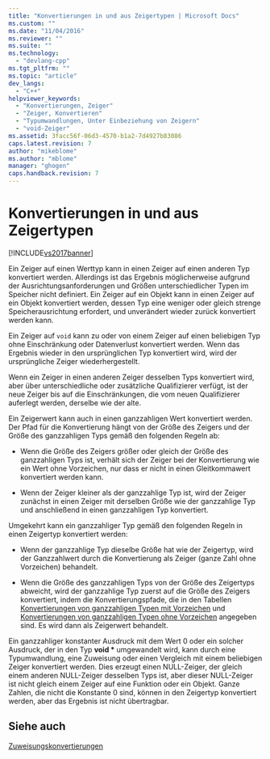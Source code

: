 ```yaml
---
title: "Konvertierungen in und aus Zeigertypen | Microsoft Docs"
ms.custom: ""
ms.date: "11/04/2016"
ms.reviewer: ""
ms.suite: ""
ms.technology: 
  - "devlang-cpp"
ms.tgt_pltfrm: ""
ms.topic: "article"
dev_langs: 
  - "C++"
helpviewer_keywords: 
  - "Konvertierungen, Zeiger"
  - "Zeiger, Konvertieren"
  - "Typumwandlungen, Unter Einbeziehung von Zeigern"
  - "void-Zeiger"
ms.assetid: 3facc56f-06d3-4570-b1a2-7d4927b83086
caps.latest.revision: 7
author: "mikeblome"
ms.author: "mblome"
manager: "ghogen"
caps.handback.revision: 7
---
```

# Konvertierungen in und aus Zeigertypen
[!INCLUDE[vs2017banner](../assembler/inline/includes/vs2017banner.md)]

Ein Zeiger auf einen Werttyp kann in einen Zeiger auf einen anderen Typ konvertiert werden.  Allerdings ist das Ergebnis möglicherweise aufgrund der Ausrichtungsanforderungen und Größen unterschiedlicher Typen im Speicher nicht definiert.  Ein Zeiger auf ein Objekt kann in einen Zeiger auf ein Objekt konvertiert werden, dessen Typ eine weniger oder gleich strenge Speicherausrichtung erfordert, und unverändert wieder zurück konvertiert werden kann.  
  
 Ein Zeiger auf `void` kann zu oder von einem Zeiger auf einen beliebigen Typ ohne Einschränkung oder Datenverlust konvertiert werden.  Wenn das Ergebnis wieder in den ursprünglichen Typ konvertiert wird, wird der ursprüngliche Zeiger wiederhergestellt.  
  
 Wenn ein Zeiger in einen anderen Zeiger desselben Typs konvertiert wird, aber über unterschiedliche oder zusätzliche Qualifizierer verfügt, ist der neue Zeiger bis auf die Einschränkungen, die vom neuen Qualifizierer auferlegt werden, derselbe wie der alte.  
  
 Ein Zeigerwert kann auch in einen ganzzahligen Wert konvertiert werden.  Der Pfad für die Konvertierung hängt von der Größe des Zeigers und der Größe des ganzzahligen Typs gemäß den folgenden Regeln ab:  
  
-   Wenn die Größe des Zeigers größer oder gleich der Größe des ganzzahligen Typs ist, verhält sich der Zeiger bei der Konvertierung wie ein Wert ohne Vorzeichen, nur dass er nicht in einen Gleitkommawert konvertiert werden kann.  
  
-   Wenn der Zeiger kleiner als der ganzzahlige Typ ist, wird der Zeiger zunächst in einen Zeiger mit derselben Größe wie der ganzzahlige Typ und anschließend in einen ganzzahligen Typ konvertiert.  
  
 Umgekehrt kann ein ganzzahliger Typ gemäß den folgenden Regeln in einen Zeigertyp konvertiert werden:  
  
-   Wenn der ganzzahlige Typ dieselbe Größe hat wie der Zeigertyp, wird der Ganzzahlwert durch die Konvertierung als Zeiger \(ganze Zahl ohne Vorzeichen\) behandelt.  
  
-   Wenn die Größe des ganzzahligen Typs von der Größe des Zeigertyps abweicht, wird der ganzzahlige Typ zuerst auf die Größe des Zeigers konvertiert, indem die Konvertierungspfade, die in den Tabellen [Konvertierungen von ganzzahligen Typen mit Vorzeichen](../c-language/conversions-from-signed-integral-types.md) und [Konvertierungen von ganzzahligen Typen ohne Vorzeichen](../c-language/conversions-from-unsigned-integral-types.md) angegeben sind.  Es wird dann als Zeigerwert behandelt.  
  
 Ein ganzzahliger konstanter Ausdruck mit dem Wert 0 oder ein solcher Ausdruck, der in den Typ **void \*** umgewandelt wird, kann durch eine Typumwandlung, eine Zuweisung oder einen Vergleich mit einem beliebigen Zeiger konvertiert werden.  Dies erzeugt einen NULL\-Zeiger, der gleich einem anderen NULL\-Zeiger desselben Typs ist, aber dieser NULL\-Zeiger ist nicht gleich einem Zeiger auf eine Funktion oder ein Objekt.  Ganze Zahlen, die nicht die Konstante 0 sind, können in den Zeigertyp konvertiert werden, aber das Ergebnis ist nicht übertragbar.  
  
## Siehe auch  
 [Zuweisungskonvertierungen](../c-language/assignment-conversions.md)